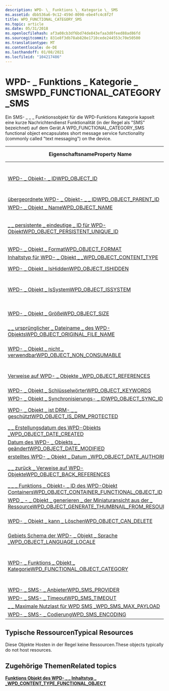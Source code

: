 ```yaml
---
description: WPD- \_ Funktions \_ Kategorie \_ SMS
ms.assetid: dbb536a6-9c12-459d-8098-ebe4fc4c8f2f
title: WPD_FUNCTIONAL_CATEGORY_SMS
ms.topic: article
ms.date: 05/31/2018
ms.openlocfilehash: af3a08cb3df6bd74de843efaa3d0feed88ad86fd
ms.sourcegitcommit: 831e8f3db78ab820e1710cede244553c70e50500
ms.translationtype: MT
ms.contentlocale: de-DE
ms.lasthandoff: 01/08/2021
ms.locfileid: "104217486"
---
```

# <a name="wpd_functional_category_sms"></a><span data-ttu-id="a923e-103">WPD- \_ Funktions \_ Kategorie \_ SMS</span><span class="sxs-lookup"><span data-stu-id="a923e-103">WPD\_FUNCTIONAL\_CATEGORY\_SMS</span></span>

<span data-ttu-id="a923e-104">Ein SMS- \_ \_ \_ Funktionsobjekt für die WPD-Funktions Kategorie kapselt eine kurze Nachrichtendienst Funktionalität (in der Regel als "SMS" bezeichnet) auf dem Gerät.</span><span class="sxs-lookup"><span data-stu-id="a923e-104">A WPD\_FUNCTIONAL\_CATEGORY\_SMS functional object encapsulates short message service functionality (commonly called "text messaging") on the device.</span></span>



| <span data-ttu-id="a923e-105">Eigenschaftsname</span><span class="sxs-lookup"><span data-stu-id="a923e-105">Property Name</span></span>                                                                                                         | <span data-ttu-id="a923e-106">Erforderlich oder optional</span><span class="sxs-lookup"><span data-stu-id="a923e-106">Required or Optional</span></span>                                                                                                                                   |
|-----------------------------------------------------------------------------------------------------------------------|--------------------------------------------------------------------------------------------------------------------------------------------------------|
| [<span data-ttu-id="a923e-107">WPD- \_ Objekt- \_ ID</span><span class="sxs-lookup"><span data-stu-id="a923e-107">WPD\_OBJECT\_ID</span></span>](object-properties.md)                                                                | <span data-ttu-id="a923e-108">Erforderlich, schreibgeschützt.</span><span class="sxs-lookup"><span data-stu-id="a923e-108">Required, read-only.</span></span> <span data-ttu-id="a923e-109">Ein Client kann diese Eigenschaft auch zum Zeitpunkt der Erstellung nicht festlegen.</span><span class="sxs-lookup"><span data-stu-id="a923e-109">A client cannot set this property, even at creation time.</span></span>                                                                         |
| [<span data-ttu-id="a923e-110">übergeordnete WPD- \_ Objekt- \_ \_ ID</span><span class="sxs-lookup"><span data-stu-id="a923e-110">WPD\_OBJECT\_PARENT\_ID</span></span>](object-properties.md)                                                 | <span data-ttu-id="a923e-111">Erforderlich.</span><span class="sxs-lookup"><span data-stu-id="a923e-111">Required.</span></span>                                                                                                                                              |
| [<span data-ttu-id="a923e-112">WPD- \_ Objekt \_ Name</span><span class="sxs-lookup"><span data-stu-id="a923e-112">WPD\_OBJECT\_NAME</span></span>](object-properties.md)                                                            | <span data-ttu-id="a923e-113">Erforderlich.</span><span class="sxs-lookup"><span data-stu-id="a923e-113">Required.</span></span>                                                                                                                                              |
| [<span data-ttu-id="a923e-114">\_ \_ persistente \_ eindeutige \_ ID für WPD-Objekt</span><span class="sxs-lookup"><span data-stu-id="a923e-114">WPD\_OBJECT\_PERSISTENT\_UNIQUE\_ID</span></span>](object-properties.md)                          | <span data-ttu-id="a923e-115">Erforderlich, schreibgeschützt.</span><span class="sxs-lookup"><span data-stu-id="a923e-115">Required, read-only.</span></span> <span data-ttu-id="a923e-116">Ein Client kann diese Eigenschaft auch zum Zeitpunkt der Erstellung nicht festlegen.</span><span class="sxs-lookup"><span data-stu-id="a923e-116">A client cannot set this property, even at creation time.</span></span>                                                                         |
| [<span data-ttu-id="a923e-117">WPD- \_ Objekt \_ Format</span><span class="sxs-lookup"><span data-stu-id="a923e-117">WPD\_OBJECT\_FORMAT</span></span>](object-properties.md)                                                        | <span data-ttu-id="a923e-118">Erforderlich.</span><span class="sxs-lookup"><span data-stu-id="a923e-118">Required.</span></span>                                                                                                                                              |
| [<span data-ttu-id="a923e-119">Inhaltstyp für WPD- \_ Objekt \_ \_</span><span class="sxs-lookup"><span data-stu-id="a923e-119">WPD\_OBJECT\_CONTENT\_TYPE</span></span>](object-properties.md)                                           | <span data-ttu-id="a923e-120">Erforderlich.</span><span class="sxs-lookup"><span data-stu-id="a923e-120">Required.</span></span>                                                                                                                                              |
| [<span data-ttu-id="a923e-121">WPD- \_ Objekt \_ IsHidden</span><span class="sxs-lookup"><span data-stu-id="a923e-121">WPD\_OBJECT\_ISHIDDEN</span></span>](object-properties.md)                                                    | <span data-ttu-id="a923e-122">Erforderlich, wenn das Objekt ausgeblendet ist.</span><span class="sxs-lookup"><span data-stu-id="a923e-122">Required if the object is hidden.</span></span>                                                                                                                      |
| [<span data-ttu-id="a923e-123">WPD- \_ Objekt \_ IsSystem</span><span class="sxs-lookup"><span data-stu-id="a923e-123">WPD\_OBJECT\_ISSYSTEM</span></span>](object-properties.md)                                                    | <span data-ttu-id="a923e-124">Erforderlich, wenn das Objekt ein Systemobjekt ist (stellt eine Systemdatei dar).</span><span class="sxs-lookup"><span data-stu-id="a923e-124">Required if the object is a system object (represents a system file).</span></span>                                                                                  |
| [<span data-ttu-id="a923e-125">WPD- \_ Objekt \_ Größe</span><span class="sxs-lookup"><span data-stu-id="a923e-125">WPD\_OBJECT\_SIZE</span></span>](object-properties.md)                                                            | <span data-ttu-id="a923e-126">Erforderlich, wenn das Objekt über mindestens eine Ressource verfügt.</span><span class="sxs-lookup"><span data-stu-id="a923e-126">Required if the object has at least one resource.</span></span>                                                                                                      |
| [<span data-ttu-id="a923e-127">\_ \_ ursprünglicher \_ Dateiname \_ des WPD-Objekts</span><span class="sxs-lookup"><span data-stu-id="a923e-127">WPD\_OBJECT\_ORIGINAL\_FILE\_NAME</span></span>](object-properties.md)                              | <span data-ttu-id="a923e-128">Erforderlich, wenn das-Objekt eine Datei darstellt.</span><span class="sxs-lookup"><span data-stu-id="a923e-128">Required if the object represents a file.</span></span>                                                                                                              |
| [<span data-ttu-id="a923e-129">WPD- \_ Objekt \_ nicht \_ verwendbar</span><span class="sxs-lookup"><span data-stu-id="a923e-129">WPD\_OBJECT\_NON\_CONSUMABLE</span></span>](object-properties.md)                                       | <span data-ttu-id="a923e-130">Empfohlen, wenn das Objekt nicht für die Verwendung durch das Gerät bestimmt ist.</span><span class="sxs-lookup"><span data-stu-id="a923e-130">Recommended if the object is not meant for consumption by the device.</span></span>                                                                                  |
| [<span data-ttu-id="a923e-131">Verweise auf WPD- \_ Objekte \_</span><span class="sxs-lookup"><span data-stu-id="a923e-131">WPD\_OBJECT\_REFERENCES</span></span>](object-properties.md)                                                | <span data-ttu-id="a923e-132">Erforderlich, wenn das-Objekt über Verweise auf andere-Objekte verfügt.</span><span class="sxs-lookup"><span data-stu-id="a923e-132">Required if the object has references to other objects.</span></span>                                                                                                |
| [<span data-ttu-id="a923e-133">WPD- \_ Objekt \_ Schlüsselwörter</span><span class="sxs-lookup"><span data-stu-id="a923e-133">WPD\_OBJECT\_KEYWORDS</span></span>](object-properties.md)                                                    | <span data-ttu-id="a923e-134">Dies ist optional.</span><span class="sxs-lookup"><span data-stu-id="a923e-134">Optional.</span></span>                                                                                                                                              |
| [<span data-ttu-id="a923e-135">WPD- \_ Objekt \_ Synchronisierungs- \_ ID</span><span class="sxs-lookup"><span data-stu-id="a923e-135">WPD\_OBJECT\_SYNC\_ID</span></span>](object-properties.md)                                                     | <span data-ttu-id="a923e-136">Dies ist optional.</span><span class="sxs-lookup"><span data-stu-id="a923e-136">Optional.</span></span>                                                                                                                                              |
| [<span data-ttu-id="a923e-137">WPD- \_ Objekt \_ ist DRM- \_ \_ geschützt</span><span class="sxs-lookup"><span data-stu-id="a923e-137">WPD\_OBJECT\_IS\_DRM\_PROTECTED</span></span>](object-properties.md)                                  | <span data-ttu-id="a923e-138">Erforderlich, wenn das Objekt durch DRM-Technologie geschützt wird.</span><span class="sxs-lookup"><span data-stu-id="a923e-138">Required if the object is protected by DRM technology.</span></span>                                                                                                 |
| [<span data-ttu-id="a923e-139">\_ \_ Erstellungsdatum des WPD-Objekts \_</span><span class="sxs-lookup"><span data-stu-id="a923e-139">WPD\_OBJECT\_DATE\_CREATED</span></span>](object-properties.md)                                           | <span data-ttu-id="a923e-140">Dies ist optional.</span><span class="sxs-lookup"><span data-stu-id="a923e-140">Optional.</span></span>                                                                                                                                              |
| [<span data-ttu-id="a923e-141">Datum des WPD- \_ Objekts \_ \_ geändert</span><span class="sxs-lookup"><span data-stu-id="a923e-141">WPD\_OBJECT\_DATE\_MODIFIED</span></span>](object-properties.md)                                         | <span data-ttu-id="a923e-142">Empfohlen.</span><span class="sxs-lookup"><span data-stu-id="a923e-142">Recommended.</span></span>                                                                                                                                           |
| [<span data-ttu-id="a923e-143">erstelltes WPD- \_ Objekt \_ Datum \_</span><span class="sxs-lookup"><span data-stu-id="a923e-143">WPD\_OBJECT\_DATE\_AUTHORED</span></span>](object-properties.md)                                         | <span data-ttu-id="a923e-144">Dies ist optional.</span><span class="sxs-lookup"><span data-stu-id="a923e-144">Optional.</span></span>                                                                                                                                              |
| [<span data-ttu-id="a923e-145">\_ \_ zurück \_ Verweise auf WPD-Objekte</span><span class="sxs-lookup"><span data-stu-id="a923e-145">WPD\_OBJECT\_BACK\_REFERENCES</span></span>](object-properties.md)                                                                | <span data-ttu-id="a923e-146">Empfohlen, wenn auf das Objekt von einem anderen Objekt verwiesen wird.</span><span class="sxs-lookup"><span data-stu-id="a923e-146">Recommended if the object is referenced by another object.</span></span>                                                                                             |
| [<span data-ttu-id="a923e-147">\_ \_ \_ Funktions \_ Objekt- \_ ID des WPD-Objekt Containers</span><span class="sxs-lookup"><span data-stu-id="a923e-147">WPD\_OBJECT\_CONTAINER\_FUNCTIONAL\_OBJECT\_ID</span></span>](object-properties.md)     | <span data-ttu-id="a923e-148">Dies ist optional.</span><span class="sxs-lookup"><span data-stu-id="a923e-148">Optional.</span></span>                                                                                                                                              |
| [<span data-ttu-id="a923e-149">WPD \_ - \_ Objekt \_ generieren \_ der Miniaturansicht aus der \_ Ressource</span><span class="sxs-lookup"><span data-stu-id="a923e-149">WPD\_OBJECT\_GENERATE\_THUMBNAIL\_FROM\_RESOURCE</span></span>](object-properties.md) | <span data-ttu-id="a923e-150">Dies ist optional.</span><span class="sxs-lookup"><span data-stu-id="a923e-150">Optional.</span></span>                                                                                                                                              |
| [<span data-ttu-id="a923e-151">WPD- \_ Objekt \_ kann \_ Löschen</span><span class="sxs-lookup"><span data-stu-id="a923e-151">WPD\_OBJECT\_CAN\_DELETE</span></span>](object-properties.md)                                                                     | <span data-ttu-id="a923e-152">Erforderlich, wenn das Objekt nicht gelöscht werden kann.</span><span class="sxs-lookup"><span data-stu-id="a923e-152">Required if the object cannot be deleted.</span></span>                                                                                                              |
| [<span data-ttu-id="a923e-153">Gebiets Schema der WPD- \_ Objekt \_ Sprache \_</span><span class="sxs-lookup"><span data-stu-id="a923e-153">WPD\_OBJECT\_LANGUAGE\_LOCALE</span></span>](object-properties.md)                                                                | <span data-ttu-id="a923e-154">Dies ist optional.</span><span class="sxs-lookup"><span data-stu-id="a923e-154">Optional.</span></span>                                                                                                                                              |
| [<span data-ttu-id="a923e-155">WPD- \_ Funktions \_ Objekt \_ Kategorie</span><span class="sxs-lookup"><span data-stu-id="a923e-155">WPD\_FUNCTIONAL\_OBJECT\_CATEGORY</span></span>](miscellaneous-properties.md)                      | <span data-ttu-id="a923e-156">Erforderlich.</span><span class="sxs-lookup"><span data-stu-id="a923e-156">Required.</span></span> <span data-ttu-id="a923e-157">Weitere [**Informationen zu \_ Kategorien \_ \_ \_**](wpd-content-type-functional-object.md) , die von tragbaren Windows-Geräten definiert werden</span><span class="sxs-lookup"><span data-stu-id="a923e-157">See [**WPD\_CONTENT\_TYPE\_FUNCTIONAL\_OBJECT**](wpd-content-type-functional-object.md) for categories defined by Windows Portable Devices.</span></span> |
| [<span data-ttu-id="a923e-158">WPD- \_ SMS- \_ Anbieter</span><span class="sxs-lookup"><span data-stu-id="a923e-158">WPD\_SMS\_PROVIDER</span></span>](sms-properties.md)                                                             | <span data-ttu-id="a923e-159">Erforderlich.</span><span class="sxs-lookup"><span data-stu-id="a923e-159">Required.</span></span>                                                                                                                                              |
| [<span data-ttu-id="a923e-160">WPD- \_ SMS- \_ Timeout</span><span class="sxs-lookup"><span data-stu-id="a923e-160">WPD\_SMS\_TIMEOUT</span></span>](sms-properties.md)                                                               | <span data-ttu-id="a923e-161">Erforderlich.</span><span class="sxs-lookup"><span data-stu-id="a923e-161">Required.</span></span>                                                                                                                                              |
| [<span data-ttu-id="a923e-162">\_ \_ Maximale Nutzlast für WPD SMS \_</span><span class="sxs-lookup"><span data-stu-id="a923e-162">WPD\_SMS\_MAX\_PAYLOAD</span></span>](sms-properties.md)                                                      | <span data-ttu-id="a923e-163">Erforderlich.</span><span class="sxs-lookup"><span data-stu-id="a923e-163">Required.</span></span>                                                                                                                                              |
| [<span data-ttu-id="a923e-164">WPD- \_ SMS- \_ Codierung</span><span class="sxs-lookup"><span data-stu-id="a923e-164">WPD\_SMS\_ENCODING</span></span>](sms-properties.md)                                                             | <span data-ttu-id="a923e-165">Erforderlich.</span><span class="sxs-lookup"><span data-stu-id="a923e-165">Required.</span></span>                                                                                                                                              |



 

## <a name="typical-resources"></a><span data-ttu-id="a923e-166">Typische Ressourcen</span><span class="sxs-lookup"><span data-stu-id="a923e-166">Typical Resources</span></span>

<span data-ttu-id="a923e-167">Diese Objekte Hosten in der Regel keine Ressourcen.</span><span class="sxs-lookup"><span data-stu-id="a923e-167">These objects typically do not host resources.</span></span>

## <a name="related-topics"></a><span data-ttu-id="a923e-168">Zugehörige Themen</span><span class="sxs-lookup"><span data-stu-id="a923e-168">Related topics</span></span>

<dl> <dt>

[<span data-ttu-id="a923e-169">**Funktions Objekt des WPD- \_ \_ Inhaltstyp \_ \_**</span><span class="sxs-lookup"><span data-stu-id="a923e-169">**WPD\_CONTENT\_TYPE\_FUNCTIONAL\_OBJECT**</span></span>](wpd-content-type-functional-object.md)
</dt> </dl>

 

 



